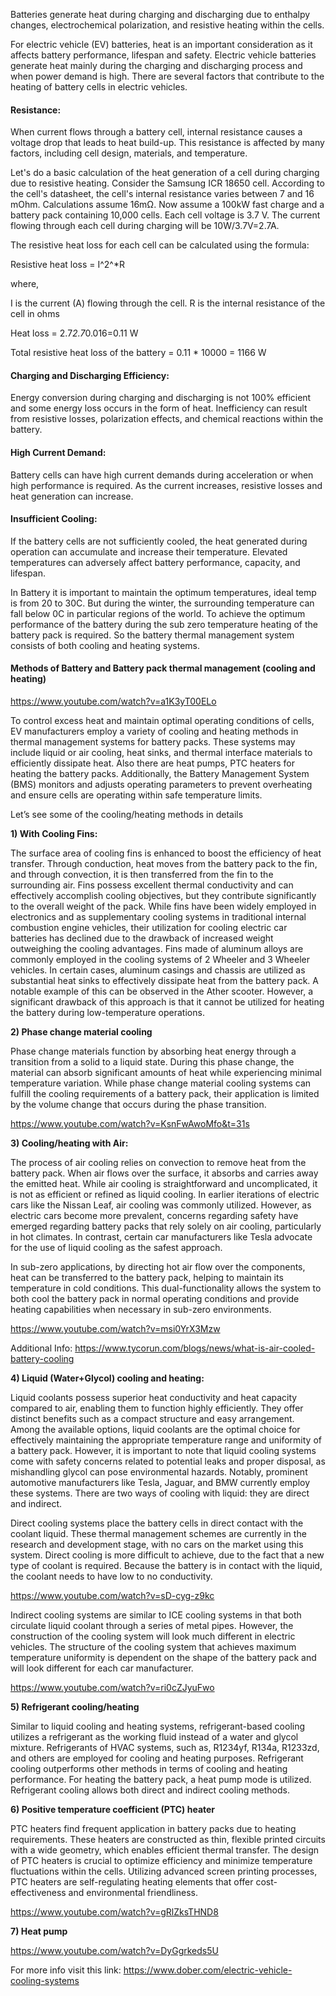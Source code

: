Batteries generate heat during charging and discharging due to enthalpy changes, electrochemical polarization, and resistive heating within the cells. 

For electric vehicle (EV) batteries, heat is an important consideration as it affects battery performance, lifespan and safety. Electric vehicle batteries generate heat mainly during the charging and discharging process and when power demand is high. There are several factors that contribute to the heating of battery cells in electric vehicles.

#### **Resistance:**

When current flows through a battery cell, internal resistance causes a voltage drop that leads to heat build-up. This resistance is affected by many factors, including cell design, materials, and temperature. 

 Let's do a basic calculation of the heat generation of a cell during charging due to resistive heating.
Consider the Samsung ICR 18650 cell. According to the cell's datasheet, the cell's internal resistance varies between 7 and 16 mOhm. Calculations assume 16mΩ. Now assume a 100kW fast charge and a battery pack containing 10,000 cells. Each cell voltage is 3.7 V.
The current flowing through each cell during charging will be 10W/3.7V=2.7A.

 The resistive heat loss for each cell can be calculated using the formula:

 Resistive heat loss = I^2^*R

 where,

 I is the current (A) flowing through the cell.
R is the internal resistance of the cell in ohms

 Heat loss = 2.7*2.7*0.016=0.11 W

 Total resistive heat loss of the battery = 0.11 * 10000 = 1166 W

#### **Charging and Discharging Efficiency:**

Energy conversion during charging and discharging is not 100% efficient and some energy loss occurs in the form of heat. Inefficiency can result from resistive losses, polarization effects, and chemical reactions within the battery.

#### **High Current Demand:**

Battery cells can have high current demands during acceleration or when high performance is required. As the current increases, resistive losses and heat generation can increase.

#### **Insufficient Cooling:**

If the battery cells are not sufficiently cooled, the heat generated during operation can accumulate and increase their temperature. Elevated temperatures can adversely affect battery performance, capacity, and lifespan.

In Battery it is important to maintain the optimum temperatures, ideal temp is from 20 to 30C. But during the winter, the surrounding temperature can fall below 0C in particular regions of the world. To achieve the optimum performance of the battery during the sub zero temperature heating of the battery pack is required. So the battery thermal management system consists of both cooling and heating systems.


#### **Methods of Battery and Battery pack thermal management (cooling and heating)**

https://www.youtube.com/watch?v=a1K3yT00ELo

To control excess heat and maintain optimal operating conditions of cells, EV manufacturers employ a variety of cooling and heating methods in thermal management systems for battery packs. These systems may include liquid or air cooling, heat sinks, and thermal interface materials to efficiently dissipate heat. Also there are heat pumps, PTC heaters for heating the battery packs. Additionally, the Battery Management System (BMS) monitors and adjusts operating parameters to prevent overheating and ensure cells are operating within safe temperature limits.

Let’s see some of the cooling/heating methods in details

**1) With Cooling Fins:**

The surface area of cooling fins is enhanced to boost the efficiency of heat transfer. Through conduction, heat moves from the battery pack to the fin, and through convection, it is then transferred from the fin to the surrounding air. Fins possess excellent thermal conductivity and can effectively accomplish cooling objectives, but they contribute significantly to the overall weight of the pack. While fins have been widely employed in electronics and as supplementary cooling systems in traditional internal combustion engine vehicles, their utilization for cooling electric car batteries has declined due to the drawback of increased weight outweighing the cooling advantages. Fins made of aluminum alloys are commonly employed in the cooling systems of 2 Wheeler and 3 Wheeler vehicles. In certain cases, aluminum casings and chassis are utilized as substantial heat sinks to effectively dissipate heat from the battery pack. A notable example of this can be observed in the Ather scooter. However, a significant drawback of this approach is that it cannot be utilized for heating the battery during low-temperature operations.

**2) Phase change material cooling**

Phase change materials function by absorbing heat energy through a transition from a solid to a liquid state. During this phase change, the material can absorb significant amounts of heat while experiencing minimal temperature variation. While phase change material cooling systems can fulfill the cooling requirements of a battery pack, their application is limited by the volume change that occurs during the phase transition.

https://www.youtube.com/watch?v=KsnFwAwoMfo&t=31s

**3) Cooling/heating with Air:**

The process of air cooling relies on convection to remove heat from the battery pack. When air flows over the surface, it absorbs and carries away the emitted heat. While air cooling is straightforward and uncomplicated, it is not as efficient or refined as liquid cooling. In earlier iterations of electric cars like the Nissan Leaf, air cooling was commonly utilized. However, as electric cars become more prevalent, concerns regarding safety have emerged regarding battery packs that rely solely on air cooling, particularly in hot climates. In contrast, certain car manufacturers like Tesla advocate for the use of liquid cooling as the safest approach.

In sub-zero applications, by directing hot air flow over the components, heat can be transferred to the battery pack, helping to maintain its temperature in cold conditions. This dual-functionality allows the system to both cool the battery pack in normal operating conditions and provide heating capabilities when necessary in sub-zero environments.

https://www.youtube.com/watch?v=msi0YrX3Mzw

Additional Info: https://www.tycorun.com/blogs/news/what-is-air-cooled-battery-cooling

**4) Liquid (Water+Glycol) cooling and heating:**

Liquid coolants possess superior heat conductivity and heat capacity compared to air, enabling them to function highly efficiently. They offer distinct benefits such as a compact structure and easy arrangement. Among the available options, liquid coolants are the optimal choice for effectively maintaining the appropriate temperature range and uniformity of a battery pack. However, it is important to note that liquid cooling systems come with safety concerns related to potential leaks and proper disposal, as mishandling glycol can pose environmental hazards. Notably, prominent automotive manufacturers like Tesla, Jaguar, and BMW currently employ these systems. There are two ways of cooling with liquid: they are direct and indirect.

Direct cooling systems place the battery cells in direct contact with the coolant liquid. These thermal management schemes are currently in the research and development stage, with no cars on the market using this system. Direct cooling is more difficult to achieve, due to the fact that a new type of coolant is required. Because the battery is in contact with the liquid, the coolant needs to have low to no conductivity.

https://www.youtube.com/watch?v=sD-cyg-z9kc

Indirect cooling systems are similar to ICE cooling systems in that both circulate liquid coolant through a series of metal pipes. However, the construction of the cooling system will look much different in electric vehicles. The structure of the cooling system that achieves maximum temperature uniformity is dependent on the shape of the battery pack and will look different for each car manufacturer.

https://www.youtube.com/watch?v=ri0cZJyuFwo

**5) Refrigerant cooling/heating**

Similar to liquid cooling and heating systems, refrigerant-based cooling utilizes a refrigerant as the working fluid instead of a water and glycol mixture. Refrigerants of  HVAC systems, such as, R1234yf, R134a, R1233zd, and others are employed for cooling and heating purposes. Refrigerant cooling outperforms other methods in terms of cooling and heating performance. For heating the battery pack, a heat pump mode is utilized. Refrigerant cooling allows both direct and indirect cooling methods.

**6) Positive temperature coefficient (PTC) heater**

PTC heaters find frequent application in battery packs due to heating requirements. These heaters are constructed as thin, flexible printed circuits with a wide geometry, which enables efficient thermal transfer. The design of PTC heaters is crucial to optimize efficiency and minimize temperature fluctuations within the cells. Utilizing advanced screen printing processes, PTC heaters are self-regulating heating elements that offer cost-effectiveness and environmental friendliness.

https://www.youtube.com/watch?v=gRlZksTHND8

**7) Heat pump**

https://www.youtube.com/watch?v=DyGgrkeds5U

For more info visit this link: https://www.dober.com/electric-vehicle-cooling-systems